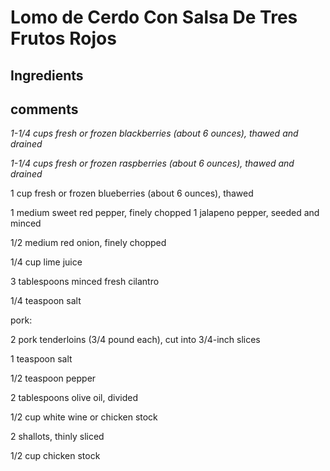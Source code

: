 # Lomo de Cerdo Con Salsa De Tres Frutos Rojos
## Ingredients
## comments
_1-1/4 cups fresh or frozen blackberries (about 6 ounces), thawed and drained_

_1-1/4 cups fresh or frozen raspberries (about 6 ounces), thawed and drained_

1 cup fresh or frozen blueberries (about 6 ounces), thawed

1 medium sweet red pepper, finely chopped
1 jalapeno pepper, seeded and minced

1/2 medium red onion, finely chopped

1/4 cup lime juice

3 tablespoons minced fresh cilantro

1/4 teaspoon salt

pork:

2 pork tenderloins (3/4 pound each), cut into 3/4-inch slices

1 teaspoon salt

1/2 teaspoon pepper

2 tablespoons olive oil, divided

1/2 cup white wine or chicken stock

2 shallots, thinly sliced

1/2 cup chicken stock